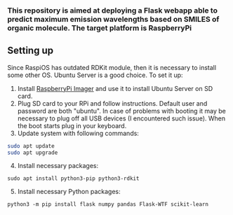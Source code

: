 ### This repository is aimed at deploying a Flask webapp able to predict maximum emission wavelengths based on SMILES of organic molecule. The target platform is RaspberryPi

## Setting up
Since RaspiOS has outdated RDKit module, then it is necessary to install some other OS. Ubuntu Server is a good choice. To set it up:

1. Install [RaspberryPi Imager](https://www.raspberrypi.org/blog/raspberry-pi-imager-imaging-utility/) and use it to install Ubuntu Server on SD card.
2. Plug SD card to your RPi and follow instructions. Default user and password are both "ubuntu". In case of problems with booting it may be necessary to plug off all USB devices (I encountered such issue). When the boot starts plug in your keyboard.
3. Update system with following commands:

``` bash
sudo apt update
sudo apt upgrade
```

4. Install necessary packages:

```
sudo apt install python3-pip python3-rdkit
```

5. Install necessary Python packages:

```
python3 -m pip install flask numpy pandas Flask-WTF scikit-learn 
```
